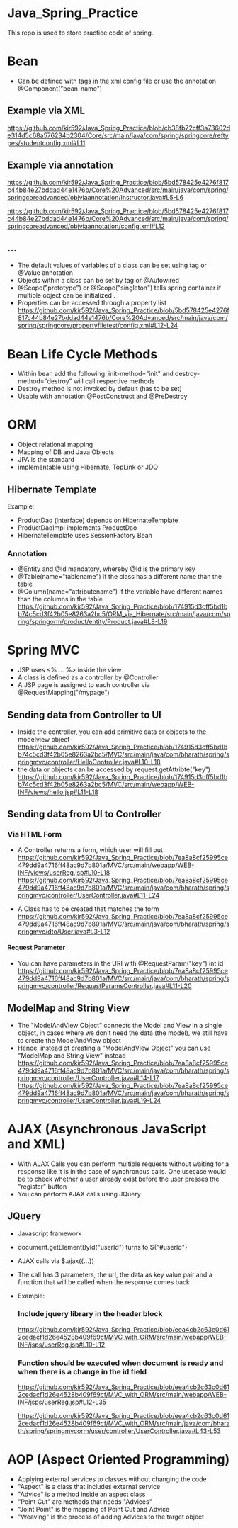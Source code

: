# Java_Spring_Practice
This repo is used to store practice code of spring. 


# Bean
- Can be defined with tags in the xml config file or use the annotation @Component("bean-name")

## Example via XML
https://github.com/kir592/Java_Spring_Practice/blob/cb38fb72cff3a73602de314d5c68a576234b2304/Core/src/main/java/com/spring/springcore/reftypes/studentconfig.xml#L11


## Example via annotation
https://github.com/kir592/Java_Spring_Practice/blob/5bd578425e4276f817c44b84e27bddad44e1476b/Core%20Advanced/src/main/java/com/spring/springcoreadvanced/objviaannotation/Instructor.java#L5-L6

https://github.com/kir592/Java_Spring_Practice/blob/5bd578425e4276f817c44b84e27bddad44e1476b/Core%20Advanced/src/main/java/com/spring/springcoreadvanced/objviaannotation/config.xml#L12

## ...
- The default values of variables of a class can be set using <value> tag or @Value annotation
- Objects within a class can be set by <ref bean=bean-name/> tag or @Autowired
- @Scope("prototype") or @Scope("singleton") tells spring container if multiple object can be initialized .
- Properties can be accessed through a property list
https://github.com/kir592/Java_Spring_Practice/blob/5bd578425e4276f817c44b84e27bddad44e1476b/Core%20Advanced/src/main/java/com/spring/springcore/propertyfiletest/config.xml#L12-L24
  
  

# Bean Life Cycle Methods
- Within bean add the following: init-method="init" and destroy-method="destroy" will call respective methods
- Destroy method is not invoked by default (has to be set)
- Usable with annotation @PostConstruct and @PreDestroy

# ORM
- Object relational mapping
- Mapping of DB and Java Objects
- JPA is the standard
- implementable using Hibernate, TopLink or JDO


## Hibernate Template
Example:
- ProductDao (interface) depends on HibernateTemplate
- ProductDaoImpl implements ProductDao
- HibernateTemplate uses SessionFactory Bean
  
### Annotation
- @Entity and @Id mandatory, whereby @Id is the primary key
- @Table(name="tablename") if the class has a different name than the table
- @Column(name="attributename") if the variable have different names than the columns in the table
https://github.com/kir592/Java_Spring_Practice/blob/174915d3cff5bd1bb74c5cd3f42b05e8263a2bc5/ORM_via_Hibernate/src/main/java/com/spring/springorm/product/entity/Product.java#L8-L19
  
# Spring MVC
- JSP uses <% ... %> inside the view
- A class is defined as a controller by @Controller
- A JSP page is assigned to each controller via @RequestMapping("/mypage")
  
## Sending data from Controller to UI
- Inside the controller, you can add primitive data or objects to the modelview object
https://github.com/kir592/Java_Spring_Practice/blob/174915d3cff5bd1bb74c5cd3f42b05e8263a2bc5/MVC/src/main/java/com/bharath/spring/springmvc/controller/HelloController.java#L10-L18
- the data or objects can be accessed by request.getAttribte("key")
https://github.com/kir592/Java_Spring_Practice/blob/174915d3cff5bd1bb74c5cd3f42b05e8263a2bc5/MVC/src/main/webapp/WEB-INF/views/hello.jsp#L11-L18
  
## Sending data from UI to Controller
### Via HTML Form
- A Controller returns a form, which user will fill out
https://github.com/kir592/Java_Spring_Practice/blob/7ea8a8cf25995ce479dd9a4716ff48ac9d7b801a/MVC/src/main/webapp/WEB-INF/views/userReg.jsp#L10-L18
https://github.com/kir592/Java_Spring_Practice/blob/7ea8a8cf25995ce479dd9a4716ff48ac9d7b801a/MVC/src/main/java/com/bharath/spring/springmvc/controller/UserController.java#L11-L24
  
  
- A Class has to be created that matches the form
https://github.com/kir592/Java_Spring_Practice/blob/7ea8a8cf25995ce479dd9a4716ff48ac9d7b801a/MVC/src/main/java/com/bharath/spring/springmvc/dto/User.java#L3-L12
  
  
#### Request Parameter
- You can have parameters in the URI with  @RequestParam("key") int id
https://github.com/kir592/Java_Spring_Practice/blob/7ea8a8cf25995ce479dd9a4716ff48ac9d7b801a/MVC/src/main/java/com/bharath/spring/springmvc/controller/RequestParamsController.java#L11-L20
  
  
## ModelMap and String View
- The "ModelAndView Object" connects the Model and View in a single object, in cases where we don't need the data (the model), we still have to create the ModelAndView object
- Hence, instead of creating a "ModelAndView Object" you can use "ModelMap and String View" instead
https://github.com/kir592/Java_Spring_Practice/blob/7ea8a8cf25995ce479dd9a4716ff48ac9d7b801a/MVC/src/main/java/com/bharath/spring/springmvc/controller/UserController.java#L14-L17
https://github.com/kir592/Java_Spring_Practice/blob/7ea8a8cf25995ce479dd9a4716ff48ac9d7b801a/MVC/src/main/java/com/bharath/spring/springmvc/controller/UserController.java#L19-L24
  
# AJAX (Asynchronous JavaScript and XML)
- With AJAX Calls you can perform multiple requests without waiting for a response like it is in the case of synchronous calls. One usecase would be to check whether a user already exist before the user presses the "register" button
- You can perform AJAX calls using JQuery
  
## JQuery
- Javascript framework
- document.getElementById("userId") turns to ${"#userId"}
- AJAX calls via $.ajax({...})
- The call has 3 parameters, the url, the data as key value pair and a function that will be called when the response comes back
- Example:  
  
  ### Include jquery library in the header block
  https://github.com/kir592/Java_Spring_Practice/blob/eea4cb2c63c0d612cedacf1d26e4528b409f69cf/MVC_with_ORM/src/main/webapp/WEB-INF/jsps/userReg.jsp#L10-L12
  
  ### Function should be executed when document is ready and when there is a change in the id field
  https://github.com/kir592/Java_Spring_Practice/blob/eea4cb2c63c0d612cedacf1d26e4528b409f69cf/MVC_with_ORM/src/main/webapp/WEB-INF/jsps/userReg.jsp#L12-L35
  
  https://github.com/kir592/Java_Spring_Practice/blob/eea4cb2c63c0d612cedacf1d26e4528b409f69cf/MVC_with_ORM/src/main/java/com/bharath/spring/springmvcorm/user/controller/UserController.java#L43-L53
  
# AOP (Aspect Oriented Programming)
- Applying external services to classes without changing the code
- "Aspect" is a class that includes external service
- "Advice" is a method inside an aspect class
- "Point Cut" are methods that needs "Advices"
- "Joint Point" is the mapping of Point Cut and Advice
- "Weaving" is the process of adding Advices to the target object
